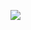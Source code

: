 
<a href="https://azuredeploy.net/" target="_blank"><img src="http://azuredeploy.net/deploybutton.png"/></a>
